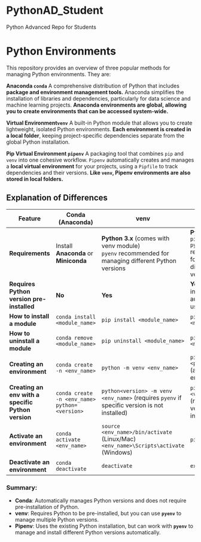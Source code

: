 # PythonAD_Student
Python Advanced Repo for Students


# Python Environments

This repository provides an overview of three popular methods for managing Python environments. They are:

**Anaconda ``conda``**
    A comprehensive distribution of Python that includes **package and environment management tools.** Anaconda simplifies the installation of libraries and dependencies, particularly for data science and machine learning projects. **Anaconda environments are global, allowing you to create environments that can be accessed system-wide.**

**Virtual Environment``venv``**
    A built-in Python module that allows you to create lightweight, isolated Python environments. **Each environment is created in a local folder**, keeping project-specific dependencies separate from the global Python installation.

**Pip Virtual Environment ``pipenv``**
    A packaging tool that combines ``pip`` and ``venv`` into one cohesive workflow. ``Pipenv`` automatically creates and manages a **local virtual environment** for your projects, using a ``Pipfile`` to track dependencies and their versions. **Like ``venv``, Pipenv environments are also stored in local folders.**




## Explanation of Differences

| **Feature**                                | **Conda (Anaconda)**                                               | **venv**                                                   | **Pipenv**                                                |
|--------------------------------------------|--------------------------------------------------------------------|------------------------------------------------------------|------------------------------------------------------------|
| **Requirements**                           | Install **Anaconda** or **Miniconda**                              | **Python 3.x** (comes with venv module) <br>  `pyenv` recommended for managing different Python versions                   | **Python 3.6+** and `pip` <br> `pyenv` recommended for managing different Python versions |
| **Requires Python version pre-installed**  | **No**                                                             | **Yes**                                                     | **Yes** (but can install automatically if using `pyenv`)   |
| **How to install a module**                | `conda install <module_name>`                                       | `pip install <module_name>`                                 | `pipenv install <module_name>`                             |
| **How to uninstall a module**              | `conda remove <module_name>`                                        | `pip uninstall <module_name>`                               | `pipenv uninstall <module_name>`                           |
| **Creating an environment**                | `conda create -n <env_name>`                                        | `python -m venv <env_name>`                                 | `pipenv --python <python_version>` (auto creates env)      |
| **Creating an env with a specific Python version** | `conda create -n <env_name> python=<version>`                      | `python<version> -m venv <env_name>` (requires `pyenv` if specific version is not installed) | `pipenv --python <version>` (requires `pyenv` if version is not installed) |
| **Activate an environment**                | `conda activate <env_name>`                                         | `source <env_name>/bin/activate` (Linux/Mac) <br> `<env_name>\Scripts\activate` (Windows) | `pipenv shell`                                             |
| **Deactivate an environment**              | `conda deactivate`                                                  | `deactivate`                                                | `exit`                                                     |

### Summary:
- **Conda**: Automatically manages Python versions and does not require pre-installation of Python.
- **venv**: Requires Python to be pre-installed, but you can use **`pyenv`** to manage multiple Python versions.
- **Pipenv**: Uses the existing Python installation, but can work with **`pyenv`** to manage and install different Python versions automatically.
